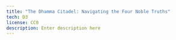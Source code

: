 ```yaml
---
title: "The Dhamma Citadel: Navigating the Four Noble Truths"
tech: D3
license: CC0
description: Enter description here
---
```


